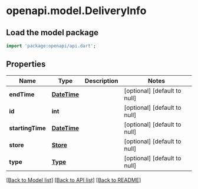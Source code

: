 # openapi.model.DeliveryInfo

## Load the model package
```dart
import 'package:openapi/api.dart';
```

## Properties
Name | Type | Description | Notes
------------ | ------------- | ------------- | -------------
**endTime** | [**DateTime**](DateTime.md) |  | [optional] [default to null]
**id** | **int** |  | [optional] [default to null]
**startingTime** | [**DateTime**](DateTime.md) |  | [optional] [default to null]
**store** | [**Store**](Store.md) |  | [optional] [default to null]
**type** | [**Type**](Type.md) |  | [optional] [default to null]

[[Back to Model list]](../README.md#documentation-for-models) [[Back to API list]](../README.md#documentation-for-api-endpoints) [[Back to README]](../README.md)


